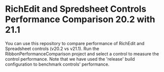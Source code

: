 # RichEdit and Spredsheet Controls Performance Comparison 20.2 with 21.1

You can use this repository to compare performance of RichEdit and Spreadsheet controls (v20.2 vs v21.1). Run the RibbonPerformanceComparison project and select a control to measure the control performance. Note that we have used the 'release' build configuration to benchmark controls' performance. 
